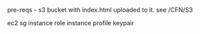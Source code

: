 

pre-reqs - s3 bucket with index.html uploaded to it. see /CFN/S3

ec2
sg
instance role
instance profile
keypair

